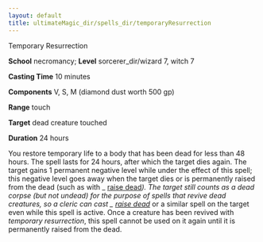 ```yaml
---
layout: default
title: ultimateMagic_dir/spells_dir/temporaryResurrection
---
```

Temporary Resurrection

**School** necromancy; **Level** sorcerer_dir/wizard 7, witch 7

**Casting Time** 10 minutes

**Components** V, S, M (diamond dust worth 500 gp)

**Range** touch

**Target** dead creature touched

**Duration** 24 hours

You restore temporary life to a body that has been dead for less than 48 hours. The spell lasts for 24 hours, after which the target dies again. The target gains 1 permanent negative level while under the effect of this spell; this negative level goes away when the target dies or is permanently raised from the dead (such as with _ [raise dead](../spells_dir/raiseDead#_raise-dead)_). The target still counts as a dead corpse (but not undead) for the purpose of spells that revive dead creatures, so a cleric can cast _ [raise dead](../spells_dir/raiseDead#_raise-dead)_ or a similar spell on the target even while this spell is active. Once a creature has been revived with _temporary resurrection_, this spell cannot be used on it again until it is permanently raised from the dead.

